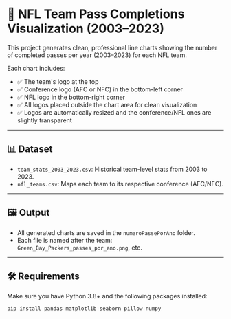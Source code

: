 # 🏈 NFL Team Pass Completions Visualization (2003–2023)

This project generates clean, professional line charts showing the number of completed passes per year (2003–2023) for each NFL team.

Each chart includes:
- ✅ The team's logo at the top
- ✅ Conference logo (AFC or NFC) in the bottom-left corner
- ✅ NFL logo in the bottom-right corner
- ✅ All logos placed outside the chart area for clean visualization
- ✅ Logos are automatically resized and the conference/NFL ones are slightly transparent

---

## 📊 Dataset

- `team_stats_2003_2023.csv`: Historical team-level stats from 2003 to 2023.
- `nfl_teams.csv`: Maps each team to its respective conference (AFC/NFC).

---

## 🖼️ Output

- All generated charts are saved in the `numeroPassePorAno` folder.
- Each file is named after the team: `Green_Bay_Packers_passes_por_ano.png`, etc.

---

## 🛠️ Requirements

Make sure you have Python 3.8+ and the following packages installed:

```bash
pip install pandas matplotlib seaborn pillow numpy
